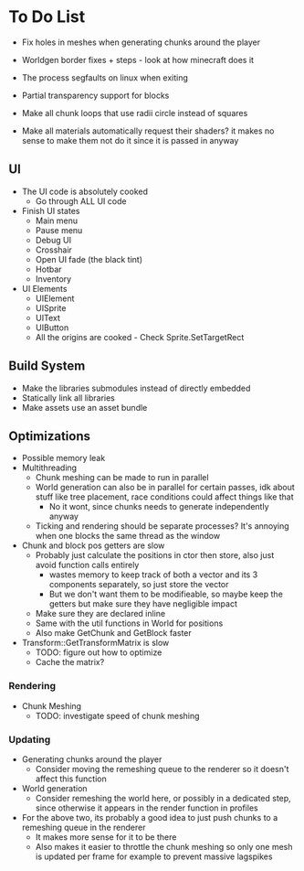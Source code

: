 # To Do List

- Fix holes in meshes when generating chunks around the player
- Worldgen border fixes + steps - look at how minecraft does it
- The process segfaults on linux when exiting

- Partial transparency support for blocks
- Make all chunk loops that use radii circle instead of squares
- Make all materials automatically request their shaders? it makes no sense to make them not do it since it is passed in anyway

## UI

- The UI code is absolutely cooked
    - Go through ALL UI code
- Finish UI states
    - Main menu
    - Pause menu
    - Debug UI
    - Crosshair
    - Open UI fade (the black tint)
    - Hotbar
    - Inventory
- UI Elements
    - UIElement
    - UISprite
    - UIText
    - UIButton
    - All the origins are cooked - Check Sprite.SetTargetRect

## Build System

- Make the libraries submodules instead of directly embedded
- Statically link all libraries
- Make assets use an asset bundle

## Optimizations

- Possible memory leak
- Multithreading
    - Chunk meshing can be made to run in parallel
    - World generation can also be in parallel for certain passes, idk about stuff like tree placement, race conditions could affect things like that
        - No it wont, since chunks needs to generate independently anyway
    - Ticking and rendering should be separate processes? It's annoying when one blocks the same thread as the window
- Chunk and block pos getters are slow
    - Probably just calculate the positions in ctor then store, also just avoid function calls entirely
        - wastes memory to keep track of both a vector and its 3 components separately, so just store the vector
        - But we don't want them to be modifieable, so maybe keep the getters but make sure they have negligible impact
    - Make sure they are declared inline
    - Same with the util functions in World for positions
    - Also make GetChunk and GetBlock faster
- Transform::GetTransformMatrix is slow
    - TODO: figure out how to optimize
    - Cache the matrix?

### Rendering

- Chunk Meshing
    - TODO: investigate speed of chunk meshing

### Updating

- Generating chunks around the player
    - Consider moving the remeshing queue to the renderer so it doesn't affect this function
- World generation
    - Consider remeshing the world here, or possibly in a dedicated step, since otherwise it appears in the render function in profiles
- For the above two, its probably a good idea to just push chunks to a remeshing queue in the renderer
    - It makes more sense for it to be there
    - Also makes it easier to throttle the chunk meshing so only one mesh is updated per frame for example to prevent massive lagspikes
